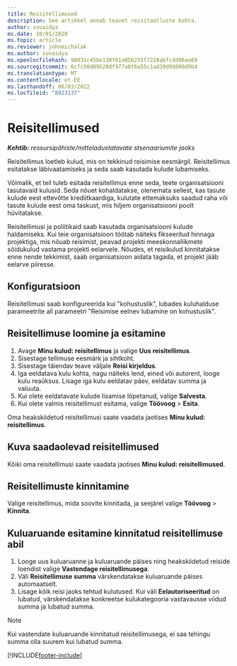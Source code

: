 ```yaml
---
title: Reisitellimused
description: See artikkel annab teavet reisitaotluste kohta.
author: suvaidya
ms.date: 10/01/2020
ms.topic: article
ms.reviewer: johnmichalak
ms.author: suvaidya
ms.openlocfilehash: 98031c45be138f61a05b255f7218abfcdd96aa69
ms.sourcegitcommit: 6cfc50d89528df977a8f6a55c1ad39d99800d9b4
ms.translationtype: MT
ms.contentlocale: et-EE
ms.lasthandoff: 06/03/2022
ms.locfileid: "8923137"
---
```

# <a name="travel-requisitions"></a>Reisitellimused

_**Kehtib:** ressursipõhiste/mitteladustatavate stsenaariumite jaoks_

Reisitellimus loetleb kulud, mis on tekkinud reisimise eesmärgil. Reisitellimus esitatakse läbivaatamiseks ja seda saab kasutada kulude lubamiseks.

Võimalik, et teil tuleb esitada reisitellimus enne seda, teete organisatsiooni tasutavaid kulusid. Seda nõuet kohaldatakse, olenemata sellest, kas tasute kulude eest ettevõtte krediitkaardiga, kulutate ettemaksuks saadud raha või tasute kulude eest oma taskust, mis hiljem organisatsiooni poolt hüvitatakse.

Reisitellimusi ja poliitikaid saab kasutada organisatsiooni kulude haldamiseks. Kui teie organisatsioon töötab näiteks fikseeritud hinnaga projektiga, mis nõuab reisimist, peavad projekti meeskonnaliikmete sõidukulud vastama projekti eelarvele. Nõudes, et reisikulud kinnitatakse enne nende tekkimist, saab organisatsioon aidata tagada, et projekt jääb eelarve piiresse.

## <a name="configuration"></a>Konfiguratsioon 

Reisitellimusi saab konfigureerida kui "kohustuslik", lubades kuluhalduse parameetrite all parameetri "Reisimise eelnev lubamine on kohustuslik". 

## <a name="create-and-submit-a-travel-requisition"></a>Reisitellimuse loomine ja esitamine

1. Avage **Minu kulud: reisitellimus** ja valige **Uus reisitellimus**.
2. Sisestage tellimuse eesmärk ja sihtkoht.
3. Sisestage täiendav teave väljale **Reisi kirjeldus**. 
4. Iga eeldatava kulu kohta, nagu näiteks lend, eined või autorent, looge kulu reaüksus. Lisage iga kulu eeldatav päev, eeldatav summa ja valuuta. 
5. Kui olete eeldatavate kulude lisamise lõpetanud, valige **Salvesta**.
6. Kui olete valmis reisitellimust esitama, valige **Töövoog** > **Esita**.

Oma heakskiidetud reisitellimusi saate vaadata jaotises **Minu kulud: reisitellimus**. 

## <a name="view-available-travel-requisitions"></a>Kuva saadaolevad reisitellimused

Kõiki oma reisitellimusi saate vaadata jaotises **Minu kulud: reisitellimused**.

## <a name="approve-travel-requisitions"></a>Reisitellimuste kinnitamine

Valige reisitellimus, mida soovite kinnitada, ja seejärel valige **Töövoog** > **Kinnita**.  

## <a name="submit-an-expense-report-using-your-approved-travel-requisition"></a>Kuluaruande esitamine kinnitatud reisitellimuse abil

1. Looge uus kuluaruanne ja kuluaruande päises ning heakskiidetud reiside loendist valige **Vastendage reisitellimusega**.
2. Väli **Reisitellimuse summa** värskendatakse kuluaruande päises automaatselt.
3. Lisage kõik reisi jaoks tehtud kulutused. Kui väli **Eelautoriseeritud** on lubatud, värskendatakse konkreetse kulukategooria vastavausse viidud summa ja lubatud summa.

> [!NOTE]
> Kui vastendate kuluaruande kinnitatud reisitellimusega, ei saa tehingu summa olla suurem kui lubatud summa. 


[!INCLUDE[footer-include](../includes/footer-banner.md)]